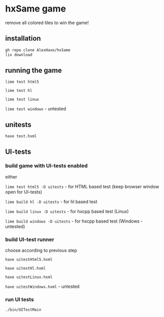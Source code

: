 # hxSame game

remove all colored tiles to win the game!

## installation

```bash
gh repo clone AlexHaxe/hxSame
lix download
```

## running the game

`lime test html5`

`lime test hl`

`lime test linux`

`lime test windows` - untested

## unitests

`haxe test.hxml`

## UI-tests

### build game with UI-tests enabled

either

`lime test html5 -D uitests` - for HTML based test (keep browser window open for UI-tests)

`lime build hl -D uitests` - for hl based test

`lime build linux -D uitests` - for hxcpp based test (Linux)

`lime build windows -D uitests` - for hxcpp based test (Windows - untested)

### build UI-test runner

choose according to previous step

`haxe uitestHtml5.hxml`

`haxe uitestHl.hxml`

`haxe uitestLinux.hxml`

`haxe uitestWindows.hxml` - untested

### run UI tests

```bash
./bin/UITestMain
```
